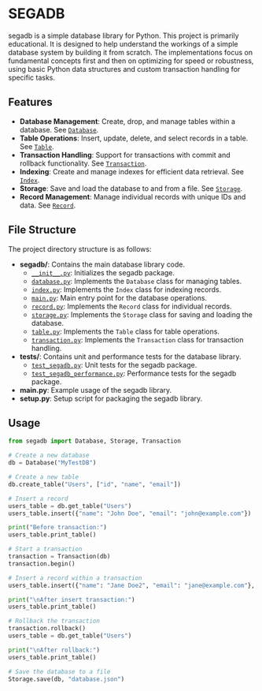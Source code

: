 # SEGADB

segadb is a simple database library for Python.
This project is primarily educational. It is designed to help understand the workings of a simple database system by building it from scratch. The implementations focus on fundamental concepts first and then on optimizing for speed or robustness, using basic Python data structures and custom transaction handling for specific tasks.

## Features
- **Database Management**: Create, drop, and manage tables within a database. See [`Database`](segadb/database.py).
- **Table Operations**: Insert, update, delete, and select records in a table. See [`Table`](segadb/table.py).
- **Transaction Handling**: Support for transactions with commit and rollback functionality. See [`Transaction`](segadb/transaction.py).
- **Indexing**: Create and manage indexes for efficient data retrieval. See [`Index`](segadb/index.py).
- **Storage**: Save and load the database to and from a file. See [`Storage`](segadb/storage.py).
- **Record Management**: Manage individual records with unique IDs and data. See [`Record`](segadb/record.py).

## File Structure
The project directory structure is as follows:

- **segadb/**: Contains the main database library code.
  - [`__init__.py`](segadb/__init__.py): Initializes the segadb package.
  - [`database.py`](segadb/database.py): Implements the `Database` class for managing tables.
  - [`index.py`](segadb/index.py): Implements the `Index` class for indexing records.
  - [`main.py`](segadb/main.py): Main entry point for the database operations.
  - [`record.py`](segadb/record.py): Implements the `Record` class for individual records.
  - [`storage.py`](segadb/storage.py): Implements the `Storage` class for saving and loading the database.
  - [`table.py`](segadb/table.py): Implements the `Table` class for table operations.
  - [`transaction.py`](segadb/transaction.py): Implements the `Transaction` class for transaction handling.
- **tests/**: Contains unit and performance tests for the database library.
  - [`test_segadb.py`](tests/test_segadb.py): Unit tests for the segadb package.
  - [`test_segadb_performance.py`](tests/test_segadb_performance.py): Performance tests for the segadb package.
- **main.py**: Example usage of the segadb library.
- **setup.py**: Setup script for packaging the segadb library.

## Usage
```python
from segadb import Database, Storage, Transaction 

# Create a new database
db = Database("MyTestDB")

# Create a new table
db.create_table("Users", ["id", "name", "email"])

# Insert a record
users_table = db.get_table("Users")
users_table.insert({"name": "John Doe", "email": "john@example.com"})

print("Before transaction:")
users_table.print_table()

# Start a transaction
transaction = Transaction(db)
transaction.begin()

# Insert a record within a transaction
users_table.insert({"name": "Jane Doe2", "email": "jane@example.com"}, transaction)

print("\nAfter insert transaction:")
users_table.print_table()

# Rollback the transaction
transaction.rollback()
users_table = db.get_table("Users")

print("\nAfter rollback:")
users_table.print_table()

# Save the database to a file
Storage.save(db, "database.json")
```